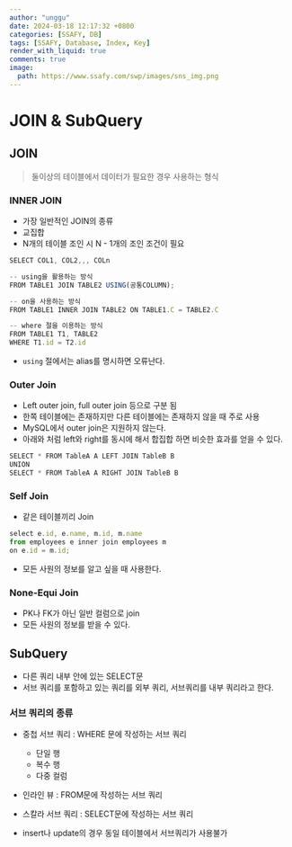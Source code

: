 ```yaml
---
author: "unggu"
date: 2024-03-18 12:17:32 +0800
categories: [SSAFY, DB]
tags: [SSAFY, Database, Index, Key]
render_with_liquid: true
comments: true
image:
  path: https://www.ssafy.com/swp/images/sns_img.png
---
```


# JOIN & SubQuery

## JOIN

> 둘이상의 테이블에서 데이터가 필요한 경우 사용하는 형식
> 

### INNER JOIN

- 가장 일반적인 JOIN의 종류
- 교집합
- N개의 테이블 조인 시 N - 1개의 조인 조건이 필요

```jsx
SELECT COL1, COL2,,, COLn

-- using을 활용하는 방식
FROM TABLE1 JOIN TABLE2 USING(공통COLUMN);

-- on을 사용하는 방식 
FROM TABLE1 INNER JOIN TABLE2 ON TABLE1.C = TABLE2.C

-- where 절을 이용하는 방식
FROM TABLE1 T1, TABLE2
WHERE T1.id = T2.id
```

- `using` 절에서는 alias를 명시하면 오류난다.

### Outer Join

- Left outer join, full outer join 등으로 구분 됨
- 한쪽 테이블에는 존재하지만 다른 테이블에는 존재하지 않을 때 주로 사용
- MySQL에서 outer join은 지원하지 않는다.
- 아래와 처럼 left와 right를 동시에 해서 합집합 하면 비슷한 효과를 얻을 수 있다.

```jsx
SELECT * FROM TableA A LEFT JOIN TableB B 
UNION
SELECT * FROM TableA A RIGHT JOIN TableB B
```

### Self Join

- 같은 테이블끼리 Join

```jsx
select e.id, e.name, m.id, m.name
from employees e inner join employees m
on e.id = m.id;
```

- 모든 사원의 정보를 알고 싶을 때 사용한다.

### None-Equi Join

- PK나 FK가 아닌 일반 컬럼으로 join
- 모든 사원의 정보를 받을 수 있다.

## SubQuery

- 다른 쿼리 내부 안에 있는 SELECT문
- 서브 쿼리를 포함하고 있는 쿼리를 외부 쿼리, 서브쿼리를 내부 쿼리라고 한다.

### 서브 쿼리의 종류

- 중첩 서브 쿼리 : WHERE 문에 작성하는 서브 쿼리
    - 단일 행
    - 복수 행
    - 다중 컬럼
- 인라인 뷰 : FROM문에 작성하는 서브 쿼리
- 스칼라 서브 쿼리 : SELECT문에 작성하는 서브 쿼리

- insert나 update의 경우 동일 테이블에서 서브쿼리가 사용불가